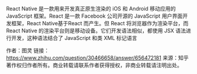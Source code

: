 React Native 是一款用来开发真正原生渲染的 iOS 和 Android 移动应用的 JavaScript 框架。React 是一款 Facebook 公司开源的 JavaScript 用户界面开发框架，React Native基于React 而产生。但 React 将浏览器作为渲染平台，而 React Native 的渲染平台则是移动设备。它们开发语法相似，都使用 JSX 语法进行开发，这种语法结合了 JavaScript 和类 XML 标记语言



作者：图灵
链接：https://www.zhihu.com/question/30466658/answer/656472181
来源：知乎
著作权归作者所有。商业转载请联系作者获得授权，非商业转载请注明出处。